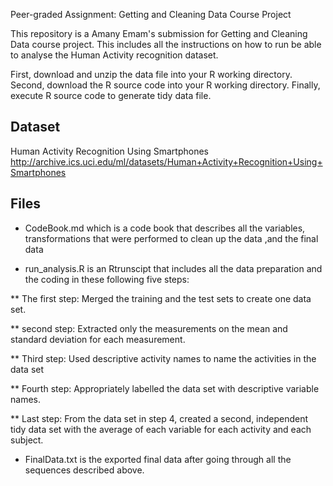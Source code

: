 Peer-graded Assignment: Getting and Cleaning Data Course Project

This repository is a Amany Emam's submission for Getting and Cleaning Data course project. This includes all the instructions on how to run be able to analyse the Human Activity recognition dataset.

First, download and unzip the data file into your R working directory.
Second, download the R source code into your R working directory.
Finally, execute R source code to generate tidy data file.

## Dataset

Human Activity Recognition Using Smartphones
http://archive.ics.uci.edu/ml/datasets/Human+Activity+Recognition+Using+Smartphones 

## Files

* CodeBook.md which is a code book that describes all the variables, transformations that were performed to clean up the data ,and the final data

* run_analysis.R is an Rtrunscipt that includes all the data preparation and the coding in these following five steps:

** The first step: Merged the training and the test sets to create one data set.

** second step: Extracted only the measurements on the mean and standard deviation for each measurement.

** Third step: Used descriptive activity names to name the activities in the data set

** Fourth step: Appropriately labelled the data set with descriptive variable names.

** Last step: From the data set in step 4, created a second, independent tidy data set with the average of each variable for each activity and each subject.

* FinalData.txt is the exported final data after going through all the sequences described above.

